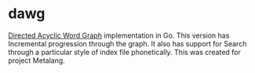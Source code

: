 # dawg

[Directed Acyclic Word Graph](http://en.wikipedia.org/wiki/Directed_acyclic_word_graph) implementation in Go. This version has Incremental progression through the graph. It also has support for Search through a particular style of index file phonetically. This was created for project Metalang.
